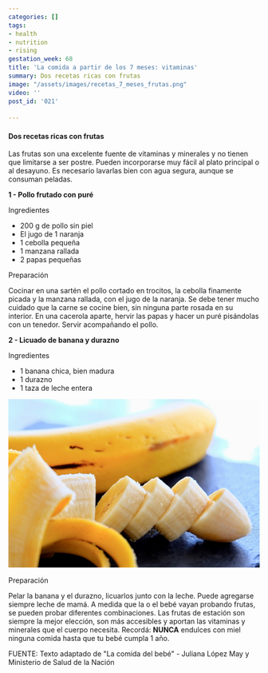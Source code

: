 ```yaml
---
categories: []
tags:
- health
- nutrition
- rising
gestation_week: 68
title: 'La comida a partir de los 7 meses: vitaminas'
summary: Dos recetas ricas con frutas
image: "/assets/images/recetas_7_meses_frutas.png"
video: ''
post_id: '021'

---
```


#### Dos recetas ricas con frutas

Las frutas son una excelente fuente de vitaminas y minerales y no tienen que limitarse a ser postre. Pueden incorporarse muy fácil al plato principal o al desayuno. Es necesario lavarlas bien con agua segura, aunque se consuman peladas.

**1 - Pollo frutado con puré** 

Ingredientes

* 200 g de pollo sin piel
* El jugo de 1 naranja
* 1 cebolla pequeña
* 1 manzana rallada 
* 2 papas pequeñas

Preparación

Cocinar en una sartén el pollo cortado en trocitos, la cebolla finamente picada y la manzana rallada, con el jugo de la naranja. Se debe tener mucho cuidado que la carne se cocine bien, sin ninguna parte rosada en su interior. En una cacerola aparte, hervir las papas y hacer un puré pisándolas con un tenedor. Servir acompañando el pollo. 

**2 - Licuado de banana y durazno**

Ingredientes 

* 1 banana chica, bien madura
* 1 durazno
* 1 taza de leche entera 

![](/assets/images/image887.png)

Preparación

Pelar la banana y el durazno, licuarlos junto con la leche. Puede agregarse siempre leche de mamá. A medida que la o el bebé vayan probando frutas, se pueden probar diferentes combinaciones. Las frutas de estación son siempre la mejor elección, son más accesibles y aportan las vitaminas y minerales que el cuerpo necesita. Recordá: **NUNCA** endulces con miel ninguna comida hasta que tu bebé cumpla 1 año.

FUENTE: Texto adaptado de "La comida del bebé" - Juliana López May y Ministerio de Salud de la Nación